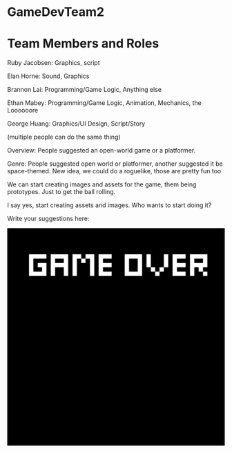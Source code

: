 # GameDevTeam2
# Team Members and Roles
Ruby Jacobsen: Graphics, script

Elan Horne: Sound, Graphics

Brannon Lai: Programming/Game Logic, Anything else

Ethan Mabey: Programming/Game Logic, Animation, Mechanics, the Loooooore

George Huang: Graphics/UI Design, Script/Story

(multiple people can do the same thing)

Overview: People suggested an open-world game or a platformer.

Genre: People suggested open world or platformer, another suggested it be space-themed. New idea, we could do a roguelike, those are pretty fun too

We can start creating images and assets for the game, them being prototypes. Just to get the ball rolling.

I say yes, start creating assets and images. Who wants to start doing it?

Write your suggestions here:


![Game Over](https://github.com/RubyJacobsen/GameDevTeam2/blob/main/images/GameOver.png)


